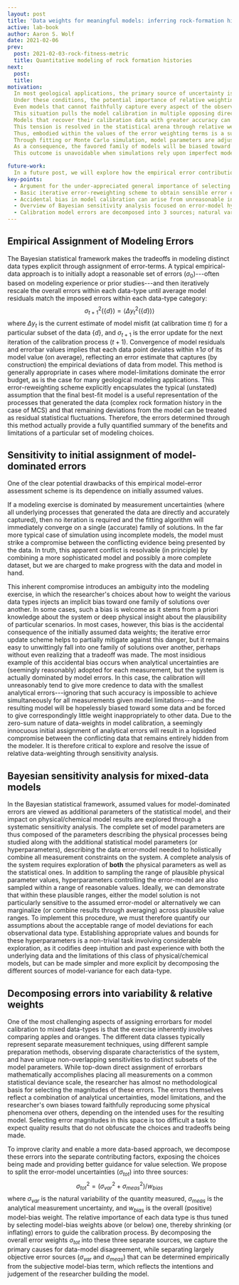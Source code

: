 ```yaml
---
layout: post
title: 'Data weights for meaningful models: inferring rock-formation histories'
active: lab-book
author: Aaron S. Wolf
date: 2021-02-06
prev:
  post: 2021-02-03-rock-fitness-metric
  title: Quantitative modeling of rock formation histories
next:
  post:
  title:
motivation:
  In most geological applications, the primary source of uncertainty is not measurement or analytical error, but rather errors generated by imperfect models or poorly constrained modeling conditions.
  Under these conditions, the potential importance of relative weighting across data types cannot be overstated.
  Even models that cannot faithfully capture every aspect of the observations can be accurate enough to provide useful predictions and explanations for a whole host of phenomena.
  This situation pulls the model calibration in multiple opposing directions, attempting to compromise between conflicting training data.
  Models that recover their calibration data with greater accuracy can lessen the impact of this contradiction, but when model errors dominate, the tension between two or more solutions is guaranteed to exist.
  This tension is resolved in the statistical arena through relative weights on the observational data, effectively communicating to the model which data are more or less worthy of careful attention.
  Thus, embodied within the values of the error weighting terms is a subjective choice about which data are more or less important, more or less deserving of faithful reproduction.
  Through fitting or Monte Carlo simulation, model parameters are adjusted and evaluated based on which values best capture the data types deemed most important by their small error terms.
  As a consequence, the favored family of models will be biased toward those aspects of the training data assigned the strongest weights via small error terms.
  This outcome is unavoidable when simulations rely upon imperfect models (as is often the case), and thus we should devote serious attention to error analysis to ensure that our final results properly reflect our best understanding of both the data and model limitations.

future-work:
  In a future post, we will explore how the empirical error contributions can be determined based on data from large databases like EarthChem. We will additionally explore the confounding role of correlated errors and how best to account for their impacts and sidestep their negative influences.
key-points:
  - Argument for the under-appreciated general importance of selecting relative data weights (or comparative errorbar sizes) when combining analysis of differing data types, especially when model limitations dominate residuals.
  - Basic iterative error-reweighting scheme to obtain sensible error estimates reflecting model limitations.
  - Accidental bias in model calibration can arise from unreasonable initial error assignments for model-dominated error terms; this can even happen using analytical errors, justifying a comprehensive sensitivity analysis.
  - Overview of Bayesian sensitivity analysis focused on error-model hyperparameters, which capture acceptable total deviations between data and model; testing (or averaging) a range of values limits model bias.
  - Calibration model errors are decomposed into 3 sources; natural variability, analytical uncertainty, and model bias-weight; two can be empirically determined, with researchers's subjective judgement stored in bias weights
---
```



<!-- Motivation adapted from [[202102011633]] Importance of relative weights across data types -->
<!-- ## Importance of relative weights across data types -->
<!-- [[202102011633]] Importance of relative weights across data types -->



## Empirical Assignment of Modeling Errors
<!-- [[202102011652]] Empirical Assignment of Modeling Errors -->

The Bayesian statistical framework makes the tradeoffs in modeling distinct data types explicit through assignment of error-terms.
A typical empirical-data approach is to initially adopt a reasonable set of errors ($\sigma_0$)---often based on modeling experience or prior studies---and then iteratively rescale the overall errors within each data-type until average model residuals match the imposed errors within each data-type category:
$$
\sigma^2_{t+1}(\{d\}) = \langle \Delta y_t^2(\{ d \})\rangle
$$
where $\Delta y_t$ is the current estimate of model misfit (at calibration time $t$) for a particular subset of the data $\{d\}$, and $\sigma_{t+1}$ is the error update for the next iteration of the calibration process $(t+1)$.
Convergence of model residuals and errorbar values implies that each data point deviates within $\pm1\sigma$ of its model value (on average), reflecting an error estimate that captures (by construction) the empirical deviations of data from model.
This method is generally appropriate in cases where model-limitations dominate the error budget, as is the case for many geological modeling applications.
This error-reweighting scheme explicitly encapsulates the typical (unstated) assumption that the final best-fit model is a useful representation of the processes that generated the data (complex rock formation history in the case of MCS) and that remaining deviations from the model can be treated as residual statistical fluctuations.
Therefore, the errors determined through this method actually provide a fully quantified summary of the benefits and limitations of a particular set of modeling choices.


## Sensitivity to initial assignment of model-dominated errors
<!-- [[202102040630]] Sensitivity to initial assignment of model-dominated errors -->

One of the clear potential drawbacks of this empirical model-error assessment scheme is its dependence on initially assumed values.
<!-- [[202102011652]] -->
If a modeling exercise is dominated by measurement uncertainties (where all underlying processes that generated the data are directly and accurately captured), then no iteration is required and the fitting algorithm will immediately converge on a single (accurate) family of solutions.
In the far more typical case of simulation using incomplete models, the model must strike a compromise between the conflicting evidence being presented by the data.
In truth, this apparent conflict is resolvable (in principle) by combining a more sophisticated model and possibly a more complete dataset, but we are charged to make progress with the data and model in hand.

This inherent compromise introduces an ambiguity into the modeling exercise, in which the researcher's choices about how to weight the various data types injects an implicit bias toward one family of solutions over another.
In some cases, such a bias is welcome as it stems from a priori knowledge about the system or deep physical insight about the plausibility of particular scenarios.
In most cases, however, this bias is the accidental consequence of the initially assumed data weights; the iterative error update scheme helps to partially mitigate against this danger, but it remains easy to unwittingly fall into one family of solutions over another, perhaps without even realizing that a tradeoff was made.
The most insidious example of this accidental bias occurs when analytical uncertainties are (seemingly reasonably) adopted for each measurement, but the system is actually dominated by model errors.
In this case, the calibration will unreasonably tend to give more credence to data with the smallest analytical errors---ignoring that such accuracy is impossible to achieve simultaneously for all measurements given model limitations---and the resulting model will be hopelessly biased toward some data and be forced to give correspondingly little weight inappropriately to other data.
Due to the zero-sum nature of data-weights in model calibration, a seemingly innocuous initial assignment of analytical errors will result in a lopsided compromise between the conflicting data that remains entirely hidden from the modeler.
It is therefore critical to explore and resolve the issue of relative data-weighting through sensitivity analysis.
 <!-- [[202102050555]] -->

## Bayesian sensitivity analysis for mixed-data models
<!-- [[202102050555]] Bayesian sensitivity analysis for mixed-data models -->

In the Bayesian statistical framework, assumed values for model-dominated errors are viewed as additional parameters of the statistical model, and their impact on physical/chemical model results are explored through a systematic sensitivity analysis.
The complete set of model parameters are thus composed of the parameters describing the physical processes being studied along with the additional statistical model parameters (or hyperparameters), describing the data error-model needed to holistically combine all measurement constraints on the system.
A complete analysis of the system requires exploration of **both** the physical parameters as well as the statistical ones.
In addition to sampling the range of plausible physical parameter values, hyperparameters controlling the error-model are also sampled within a range of reasonable values.
Ideally, we can demonstrate that within these plausible ranges, either the model solution is not particularly sensitive to the assumed error-model or alternatively we can marginalize (or combine results through averaging) across plausible value ranges.
To implement this procedure, we must therefore quantify our assumptions about the acceptable range of model deviations for each observational data type.
Establishing appropriate values and bounds for these hyperparameters is a non-trivial task involving considerable exploration, as it codifies deep intuition and past experience with both the underlying data and the limitations of this class of physical/chemical models, but can be made simpler and more explicit by decomposing the different sources of model-variance for each data-type.
 <!-- [[202102020605]] -->


## Decomposing errors into variability & relative weights
<!-- [[202102020605]] Decomposing errors into variability & relative weights -->

One of the most challenging aspects of assigning errorbars for model calibration to mixed data-types is that the exercise inherently involves comparing apples and oranges.
The different data classes typically represent separate measurement techniques, using different sample preparation methods, observing disparate characteristics of the system, and have unique non-overlapping sensitivities to distinct subsets of the model parameters.
While top-down direct assignment of errorbars mathematically accomplishes placing all measurements on a common statistical deviance scale, the researcher has almost no methodological basis for selecting the magnitudes of these errors.
The errors themselves reflect a combination of analytical uncertainties, model limitations, and the researcher's own biases toward faithfully reproducing some physical phenomena over others, depending on the intended uses for the resulting model.
Selecting error magnitudes in this space is too difficult a task to expect quality results that do not obfuscate the choices and tradeoffs being made.

To improve clarity and enable a more data-based approach, we decompose these errors into the separate contributing factors, exposing the choices being made and providing better guidance for value selection.
We propose to split the error-model uncertainties $(\sigma_{tot})$ into three sources:
$$
\sigma_{tot}^2 = (\sigma_{var}^2 + \sigma_{meas}^2) / w_{bias}
$$
where $\sigma_{var}$ is the natural variability of the quantity measured, $\sigma_{meas}$ is the analytical measurement uncertainty, and $w_{bias}$ is the overall (positive) model-bias weight.
The relative importance of each data type is thus tuned by selecting model-bias weights above (or below) one, thereby shrinking (or inflating) errors to guide the calibration process.
By decomposing the overall error weights $\sigma_{tot}$ into these three separate sources, we capture the primary causes for data-model disagreement, while separating largely objective error sources ($\sigma_{var}$ and $\sigma_{meas}$) that can be determined empirically from the subjective model-bias term, which reflects the intentions and judgement of the researcher building the model.
 <!-- [[*TK1*]] -->
  <!-- [[*TK2*]] -->
